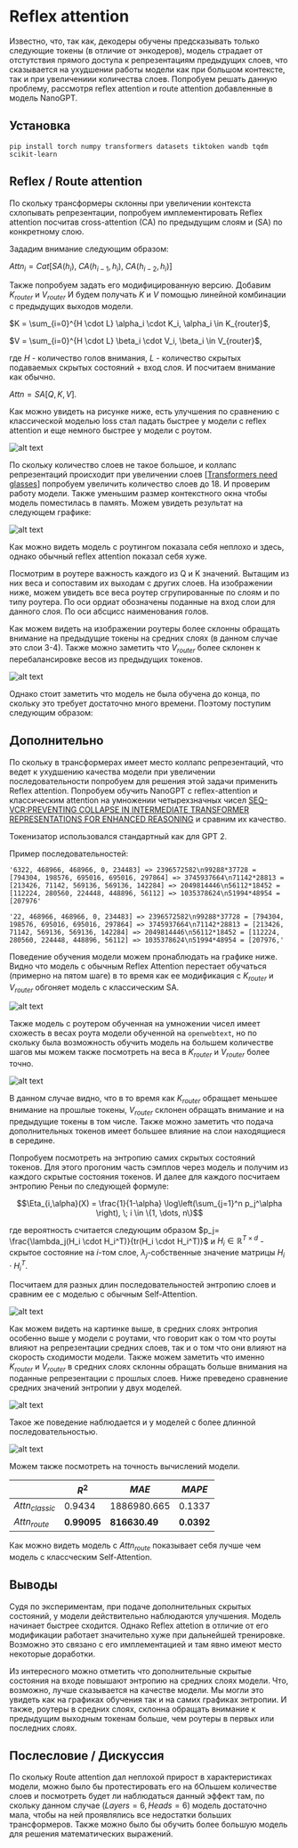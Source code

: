 # Reflex attention

Известно, что, так как, декодеры обучены предсказывать только следующие токены (в отличие от энкодеров), модель страдает от отстутствия прямого доступа к репрезентациям предыдущих слоев, что сказывается на ухудшении работы модели как при большом контексте, так и при увеличениии количества слоев.
Попробуем решать данную проблему, рассмотря reflex attention и route attention добавленные в модель NanoGPT.

## Установка

```
pip install torch numpy transformers datasets tiktoken wandb tqdm scikit-learn
```

## Reflex / Route attention

По скольку трансформеры склонны при увеличении контекста схлопывать репрезентации,
попробуем имплементировать Reflex attention посчитав cross-attention (CA) по предыдущим слоям и (SA) по конкретному слою.

Зададим внимание следующим образом:

$Attn_i = Cat[SA(h_i), \; CA(h_{i-1}, h_i) , \; CA(h_{i-2}, h_i)]$

Также попробуем задать его модифицированную версию. Добавим $K_{router}$ и $V_{router}$ И будем получать $K$ и $V$ помощью линейной комбинации с предыдущих выходов модели.

$K = \sum_{i=0}^{H \cdot L} \alpha_i \cdot K_i, \alpha_i \in K_{router}$,

$V = \sum_{i=0}^{H \cdot L} \beta_i \cdot V_i, \beta_i \in V_{router}$,

где $H$ - количество голов внимания, $L$ - количество скрытых подаваемых скрытых состояний + вход слоя. И посчитаем внимание как обычно.

$Attn = SA[Q, K, V]$.

Как можно увидеть на рисунке ниже, есть улучшения по сравнению с классической моделью loss стал падать быстрее у модели с reflex attention и еще немного быстрее у модели с роутом. 

![alt text](images/reflex_n_route_attn_compare.png)

 
По скольку количество слоев не такое большое, и коллапс репрезентаций происходит при увеличении слоев [[Transformers need glasses](https://arxiv.org/pdf/2406.04267)] попробуем увеличить количество слоев до 18. И проверим работу модели.
Также уменьшим размер контекстного окна чтобы модель поместилась в память. Можем увидеть результат на следующем графике: 

![alt text](images/l18_reflex_n_route_attn_compare.png)

Как можно видеть модель с роутингом показала себя неплохо и здесь, однако обычный reflex attention показал себя хуже.

Посмотрим в роутере важность каждого из Q и K значений. Вытащим из них веса и сопоставим их выходам с других слоев.
На изображении ниже, можем увидеть все веса роутер сгрупированные по слоям и по типу роутера. По оси ордиат обозначены поданные на вход слои для данного слоя. По оси абсцисс наименования голов. 

Как можем видеть на изображении роутеры более склонны обращать внимание на предыдущие токены на средних слоях (в данном случае это слои 3-4). Также можно заметить что $V_{router}$ более склонен к перебалансировке весов из предыдущих токенов.

![alt text](images/layers_connection_compare.png)

Однако стоит заметить что модель не была обучена до конца, по скольку это требует достаточно много времени. Поэтому поступим следующим образом:

## Дополнительно
По скольку в трансформерах имеет место коллапс репрезентаций, что ведет к ухудшению качества модели при увеличении последовательности попробуем для решения этой задачи применить Reflex attention. Попробуем обучить NanoGPT с reflex-attention и классическим attention на умножении четырехзначных чисел [SEQ-VCR:PREVENTING COLLAPSE IN INTERMEDIATE
TRANSFORMER REPRESENTATIONS FOR ENHANCED
REASONING](https://arxiv.org/pdf/2411.02344) и сравним их качество.

Токенизатор использовался стандартный как для GPT 2.

Пример последовательностей:
```
'6322, 468966, 468966, 0, 234483] => 2396572582\n99288*37728 = [794304, 198576, 695016, 695016, 297864] => 3745937664\n71142*28813 = [213426, 71142, 569136, 569136, 142284] => 2049814446\n56112*18452 = [112224, 280560, 224448, 448896, 56112] => 1035378624\n51994*48954 = [207976'

'22, 468966, 468966, 0, 234483] => 2396572582\n99288*37728 = [794304, 198576, 695016, 695016, 297864] => 3745937664\n71142*28813 = [213426, 71142, 569136, 569136, 142284] => 2049814446\n56112*18452 = [112224, 280560, 224448, 448896, 56112] => 1035378624\n51994*48954 = [207976,'
```

Поведение обучения модели можем пронаблюдать на графике ниже. Видно что модель с обычным Reflex Attention перестает обучаться (примерно на пятом шаге) в то время как ее модификация с $K_{router}$ и $V_{router}$ обгоняет модель с классическим SA. 

![alt text](images/l6_reflex_n_route_attn_compare_digit_multiplication.png)

Также модель с роутером обученная на умножении чисел имеет схожесть в весах роута модели обученной на `openwebtext`, но по скольку была возможность обучить модель на большем количестве шагов мы можем также посмотреть на веса в $K_{router}$ и $V_{router}$ более точно.

![alt text](images/layers_connection_compare_mul.png)

В данном случае видно, что в то время как $K_{router}$ обращает меньшее внимание на прошлые токены, $V_{router}$ склонен обращать внимание и на предыдущие токены в том числе. Также можно заметить что подача дополнительных токенов имеет большее влияние на слои находящиеся в середине.

Попробуем посмотреть на энтропию самих скрытых состояний токенов. Для этого прогоним часть сэмплов через модель и получим из каждого скрытые состояния токенов. И далее для каждого посчитаем энтропию Реньи по следующей формуле:

$$\Eta_{i,\alpha}(X) = \frac{1}{1-\alpha} \log\left(\sum_{j=1}^n p_j^\alpha \right), \; i \in \{1, \dots, n\}$$

где вероятность считается следующим образом $p_j= \frac{\lambda_j(H_i \cdot H_i^T)}{tr(H_i \cdot H_i^T)}$ и $H_i \in \mathbb{R}^{T \times d}$ - скрытое состояние на $i$-том слое, $\lambda_j$-собственные значение матрицы $H_i \cdot H_i^T$.


Посчитаем для разных длин последовательностей энтропию слоев и сравним ее с моделью с обычным Self-Attention.

![alt text](images/layers_entropy.png)

Как можем видеть на картинке выше, в средних слоях энтропия особенно выше у модели с роутами, что говорит как о том что роуты влияют на репрезентации средних слоев, так и о том что они влияют на скорость сходимости модели. Также можем заметить что именно $K_{router}$ и $V_{router}$ в средних слоях склонны обращать больше внимания на поданные репрезентации с прошлых слоев. Ниже преведено сравнение средних значений энтропии у двух моделей. 

![alt text](images/layers_entropy_simple.png)

Такое же поведение наблюдается и у моделей с более длинной последовательностью.

![alt text](images/layers_entropy_long.png)

Можем также посмотреть на точность вычислений модели.

|| $R^2$ | $MAE$  | $MAPE$  |
|---|-------|------|------|
|$Attn_{classic}$|   0.9434  |    1886980.665  |    0.1337  |
|$Attn_{route}$|   **0.99095**    |     **816630.49**  |    **0.0392**  |

Как можно видеть модель с $Attn_{route}$ показывает себя лучше чем модель с классческим Self-Attention.


## Выводы
Судя по экспериментам, при подаче дополнительных скрытых состояний, у модели действительно наблюдаются улучшения. Модель начинает быстрее сходится. Однако Reflex attetion в отличие от его модификации работает значительно хуже при дальнейшей тренировке. Возможно это связано с его имплементацией и там явно имеют место некоторые доработки. 

Из интересного можно отметить что дополнительные скрытые состояния на входе повышают энтропию на средних слоях модели. Что, возможно, лучше сказывается на качестве модели. Мы могли это увидеть как на графиках обучения так и на самих графиках энтропии. И также, роутеры в средних слоях, склонна обращать внимание к предыдущим выходным токенам больше, чем роутеры в первых или последних слоях.

## Послесловие / Дискуссия
По скольку Route attention дал неплохой прирост в характеристиках модели, можно было бы протестировать его на бОльшем количестве слоев и посмотреть будет ли наблюдаться данный эффект там, по скольку данном случае ($Layers=6, Heads=6$) модель достаточно мала, чтобы на ней проявлялись все недостатки больших трансформеров. Также можно было бы обучить более большую модель для решения математических выражений.